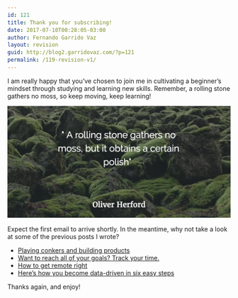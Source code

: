 ```yaml
---
id: 121
title: Thank you for subscribing!
date: 2017-07-10T00:28:05-03:00
author: Fernando Garrido Vaz
layout: revision
guid: http://blog2.garridovaz.com/?p=121
permalink: /119-revision-v1/
---
```

I am really happy that you&#8217;ve chosen to join me in cultivating a beginner&#8217;s mindset through studying and learning new skills. Remember, a rolling stone gathers no moss, so keep moving, keep learning!

![A rolling stone gathers no moss, but it obtains a certain polish.](/wp-content/uploads/2017/07/rolling-stone-1024x512.png) 

Expect the first email to arrive shortly. In the meantime, why not take a look at some of the previous posts I wrote?

  * [Playing conkers and building products](blog.garridovaz.com/playing-conkers-and-building-products/)
  * [Want to reach all of your goals? Track your time.](http://blog.garridovaz.com/time-track-your-way-to-success-with-your-goals/)
  * [How to get remote right](http://blog.garridovaz.com/how-to-get-remote-right/)
  * [Here&#8217;s how you become data-driven in six easy steps](http://blog.garridovaz.com/heres-how-you-become-data-driven-in-six-easy-steps/) 

Thanks again, and enjoy!